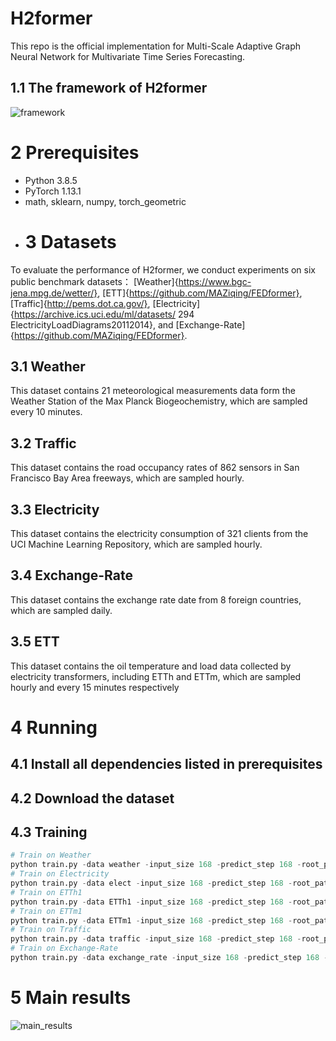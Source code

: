# H2former
This repo is the official implementation for Multi-Scale Adaptive Graph Neural Network for Multivariate Time Series Forecasting.

## 1.1 The framework of H2former
![framework](https://github.com/shangzongjiang/H2former/blob/main/fig/main.png)
# 2 Prerequisites

* Python 3.8.5
* PyTorch 1.13.1
* math, sklearn, numpy, torch_geometric
* # 3 Datasets
To evaluate the performance of H2former, we conduct experiments on six public benchmark datasets： [Weather]{https://www.bgc-jena.mpg.de/wetter/}, [ETT]{https://github.com/MAZiqing/FEDformer}, [Traffic]{http://pems.dot.ca.gov/}, [Electricity]{https://archive.ics.uci.edu/ml/datasets/ 294
ElectricityLoadDiagrams20112014}, and [Exchange-Rate]{https://github.com/MAZiqing/FEDformer}.
## 3.1 Weather
This dataset contains 21 meteorological measurements data form the Weather Station of the Max Planck Biogeochemistry, which are sampled every 10 minutes.
## 3.2 Traffic
This dataset contains the road occupancy rates of 862 sensors in San Francisco Bay Area freeways, which are sampled hourly.
## 3.3 Electricity
This dataset contains the electricity consumption of 321 clients from the UCI Machine Learning Repository, which are sampled hourly.
## 3.4 Exchange-Rate
This dataset contains the exchange rate date from 8 foreign countries, which are sampled daily.
## 3.5 ETT
This dataset contains the oil temperature and load data collected by electricity transformers, including ETTh and ETTm, which are sampled hourly and every 15 minutes respectively
# 4 Running
## 4.1 Install all dependencies listed in prerequisites

## 4.2 Download the dataset

## 4.3 Training
```python
# Train on Weather
python train.py -data weather -input_size 168 -predict_step 168 -root_path ./data/ETT/ -data_path weather.csv -CSCM Conv_Construct
# Train on Electricity
python train.py -data elect -input_size 168 -predict_step 168 -root_path ./data/Electricity/ -data_path electricity.csv -CSCM Conv_Construct
# Train on ETTh1
python train.py -data ETTh1 -input_size 168 -predict_step 168 -root_path ./data/ETT/ -data_path ETTh1.csv -CSCM Conv_Construct
# Train on ETTm1
python train.py -data ETTm1 -input_size 168 -predict_step 168 -root_path ./data/ETT/ -data_path ETTm1.csv -CSCM Conv_Construct
# Train on Traffic
python train.py -data traffic -input_size 168 -predict_step 168 -root_path ./data/Traffic/ -data_path traffic.csv -CSCM Conv_Construct
# Train on Exchange-Rate
python train.py -data exchange_rate -input_size 168 -predict_step 168 -root_path ./data/exchange/ -data_path exchange_rate.csv -CSCM Conv_Construct
```
# 5 Main results
![main_results](https://github.com/shangzongjiang/H2former/blob/main/fig/main_result.png)
